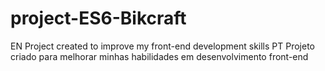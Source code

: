 # project-ES6-Bikcraft

EN Project created to improve my front-end development skills
PT Projeto criado para melhorar minhas habilidades em desenvolvimento front-end
